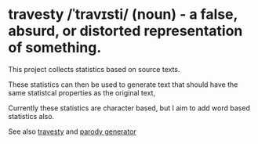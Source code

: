 # travesty /ˈtravɪsti/ (noun) - a false, absurd, or distorted representation of something.

This project collects statistics based on source texts.

These statistics can then be used to generate text that should have the same statistcal properties as the original text, 

Currently these statistics are character based, but I aim to add word based statistics also.

See also [travesty](https://en.wikipedia.org/wiki/Travesty) and [parody generator](https://en.wikipedia.org/wiki/Parody_generator)
